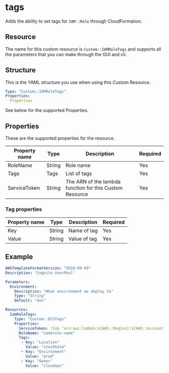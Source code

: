 # tags

Adds the ability to set tags for `IAM::Role` through CloudFormation.

## Resource

The name for this custom resource is `Custom::IAMRoleTags` and
supports all the parameters that you can make through the GUI and cli.

## Structure

This is the YAML structure you use when using this Custom Resource.

```yaml
Type: "Custom::IAMRoleTags"
Properties:
  Properties
```

See below for the supported Properties.

## Properties

These are the supported properties for the resource.

| Property name | Type | Description | Required |
| - | - | - | - |
| RoleName | String | Role name | Yes |
| Tags | Tags | List of tags | Yes |
| ServiceToken | String | The ARN of the lambda function for this Custom Resource | Yes |

### Tag properties

| Property name | Type | Description | Required |
| - | - | - | - |
| Key | String | Name of tag | Yes |
| Value | String | Value of tag | Yes |

## Example

```yaml
AWSTemplateFormatVersion: "2010-09-09"
Description: "Cognito UserPool"

Parameters:
  Environment:
    Description: "What environment we deploy to"
    Type: "String"
    Default: "dev"

Resources:
  IamRoleTags:
    Type: "Custom::ECSTags"
    Properties:
      ServiceToken: !Sub "arn:aws:lambda:${AWS::Region}:${AWS::AccountId}:function:cognito-iam-tags-${AWS::Region}-${Environment}"
      RoleName: "somerole-name"
      Tags:
       - Key: "Location"
         Value: "stockholm"
       - Key: "Environment"
         Value: "prod"
       - Key: "Owner"
         Value: "cloudops"
```
